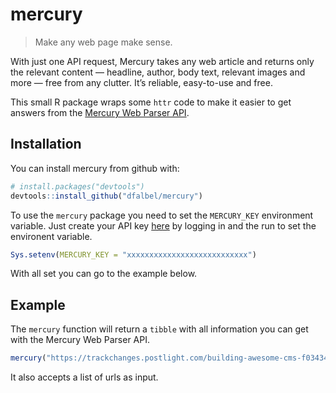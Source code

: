 # mercury

> Make any web page make sense.

With just one API request, Mercury takes any web article and returns only the 
relevant content — headline, author, body text, relevant images and more — free 
from any clutter. It’s reliable, easy-to-use and free.

This small R package wraps some `httr` code to make it easier to get answers from
the [Mercury Web Parser API](https://mercury.postlight.com/web-parser/).

## Installation

You can install mercury from github with:

``` r
# install.packages("devtools")
devtools::install_github("dfalbel/mercury")
```

To use the `mercury` package you need to set the `MERCURY_KEY` environment variable.
Just create your API key [here](https://mercury.postlight.com/web-parser/) by logging 
in and the run to set the environent variable.

```r
Sys.setenv(MERCURY_KEY = "xxxxxxxxxxxxxxxxxxxxxxxxxxx")
```
With all set you can go to the example below.

## Example

The `mercury` function will return a `tibble` with all information you can get 
with the Mercury Web Parser API. 

``` r
mercury("https://trackchanges.postlight.com/building-awesome-cms-f034344d8ed")
```

It also accepts a list of urls as input.
